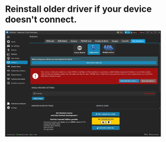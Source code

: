 # Reinstall older driver if your device doesn't connect.

![Reinstall older driver](/reinstall_older_driver/images/reinstall_older_driver.jpg)